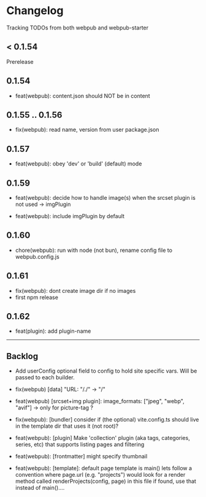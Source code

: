 # Changelog

Tracking TODOs from both webpub and webpub-starter

## < 0.1.54

Prerelease

## 0.1.54

- feat(webpub): content.json should NOT be in content

## 0.1.55 .. 0.1.56

- fix(webpub): read name, version from user package.json

## 0.1.57

- feat(webpub): obey 'dev' or 'build' (default) mode

## 0.1.59

- feat(webpub): decide how to handle image(s) when the srcset plugin is not used -> imgPlugin

- feat(webpub): include imgPlugin by default

## 0.1.60

- chore(webpub): run with node (not bun), rename config file to webpub.config.js

## 0.1.61

- fix(webpub): dont create image dir if no images
- first npm release

## 0.1.62

- feat(plugin): add plugin-name

---

## Backlog

- Add userConfig optional field to config to hold site specific vars. Will be passed to each builder.

- fix(webpub) [data] "URL: "/./" -> "/"

- feat(webpub) [srcset+img plugin]: image_formats: ["jpeg", "webp", "avif"] -> only for picture-tag ?

- fix(webpub): [bundler] consider if (the optional) vite.config.ts should live in the template dir that uses it (not root)?

- feat(webpub): [plugin] Make 'collection' plugin (aka tags, categories, series, etc) that supports listing pages and filtering

- feat(webpub): [frontmatter] might specify thumbnail

- feat(webpub): [template]: default page template is main()
  lets follow a convention where page.url (e.g. "projects") would look for a render method
  called renderProjects(config, page) in this file
  if found, use that instead of main()....
